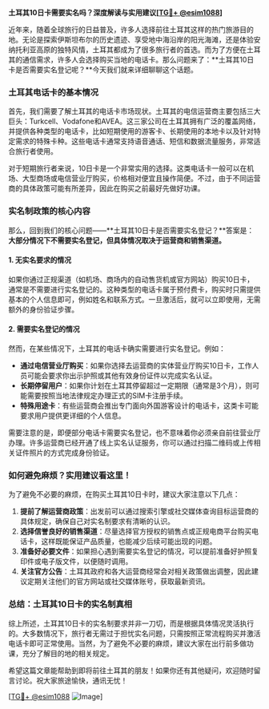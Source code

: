 **土耳其10日卡需要实名吗？深度解读与实用建议[[TG💪+ @esim1088](https://t.me/s/esim1088)]**

近年来，随着全球旅行的日益普及，许多人选择前往土耳其这样的热门旅游目的地。无论是探索伊斯坦布尔的历史遗迹、享受地中海沿岸的阳光海滩，还是体验安纳托利亚高原的独特风情，土耳其都成为了很多旅行者的首选。而为了方便在土耳其的通信需求，许多人会选择购买当地的电话卡。那么问题来了：**土耳其10日卡是否需要实名登记呢？**今天我们就来详细聊聊这个话题。

### 土耳其电话卡的基本情况

首先，我们需要了解土耳其的电话卡市场现状。土耳其的电信运营商主要包括三大巨头：Turkcell、Vodafone和AVEA。这三家公司在土耳其拥有广泛的覆盖网络，并提供各种类型的电话卡，比如短期使用的游客卡、长期使用的本地卡以及针对特定需求的特殊卡种。这些电话卡通常支持语音通话、短信和数据流量服务，非常适合旅行者使用。

对于短期旅行者来说，10日卡是一个非常实用的选择。这类电话卡一般可以在机场、大型商场或电信营业厅购买，价格相对便宜且操作简便。不过，由于不同运营商的具体政策可能有所差异，因此在购买之前最好先做好功课。

### 实名制政策的核心内容

那么，回到我们的核心问题——**土耳其10日卡是否需要实名登记？**答案是：**大部分情况下不需要实名登记，但具体情况取决于运营商和销售渠道。**

#### 1. 无实名要求的情况
如果你通过正规渠道（如机场、商场内的自动售货机或官方网站）购买10日卡，通常是不需要进行实名登记的。这种类型的电话卡属于预付费卡，购买时只需提供基本的个人信息即可，例如姓名和联系方式。一旦激活后，就可以立即使用，无需额外的身份验证步骤。

#### 2. 需要实名登记的情况
然而，在某些情况下，土耳其的电话卡确实需要进行实名登记。例如：
- **通过电信营业厅购买**：如果你选择去运营商的实体营业厅购买10日卡，工作人员可能会要求你出示护照或其他有效身份证件以完成实名认证。
- **长期停留用户**：如果你计划在土耳其停留超过一定期限（通常是3个月），则可能需要按照当地法律规定办理正式的SIM卡注册手续。
- **特殊用途卡**：有些运营商会推出专门面向外国游客设计的电话卡，这类卡可能要求用户提供更详细的个人信息。

需要注意的是，即便部分电话卡需要实名登记，也不意味着你必须亲自前往营业厅办理。许多运营商已经开通了线上实名认证服务，你可以通过扫描二维码或上传相关证件照片的方式完成身份验证。

### 如何避免麻烦？实用建议看这里！

为了避免不必要的麻烦，在购买土耳其10日卡时，建议大家注意以下几点：

1. **提前了解运营商政策**：出发前可以通过搜索引擎或社交媒体查询目标运营商的具体规定，确保自己对实名制要求有清晰的认识。
2. **选择信誉良好的销售渠道**：尽量选择官方授权的销售点或正规电商平台购买电话卡，这样既能保证产品质量，也能减少后续可能出现的问题。
3. **准备好必要文件**：如果担心遇到需要实名登记的情况，可以提前准备好护照复印件或电子版文件，以便随时调用。
4. **关注官方公告**：土耳其政府和各大运营商经常会对相关政策做出调整，因此建议定期关注他们的官方网站或社交媒体账号，获取最新资讯。

### 总结：土耳其10日卡的实名制真相

综上所述，土耳其10日卡的实名制要求并非一刀切，而是根据具体情况灵活执行的。大多数情况下，旅行者无需过于担忧实名问题，只需按照正常流程购买并激活电话卡即可正常使用。当然，为了避免不必要的麻烦，建议大家在出行前多做功课，充分了解目的地的相关规定。

希望这篇文章能帮助到即将前往土耳其的朋友！如果你还有其他疑问，欢迎随时留言讨论。祝大家旅途愉快，通讯无忧！

[[TG💪+ @esim1088](https://t.me/s/esim1088) ![Image](https://i.postimg.cc/4NQfJmqS/Snipaste-2025-05-13-00-14-12.png)]